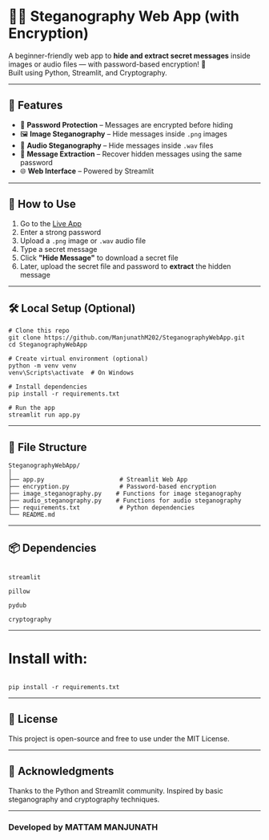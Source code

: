 # 🕵️‍♂️ Steganography Web App (with Encryption)

A beginner-friendly web app to **hide and extract secret messages** inside images or audio files — with password-based encryption! 🔐  
Built using Python, Streamlit, and Cryptography.

---

## 🚀 Features

- 🔐 **Password Protection** – Messages are encrypted before hiding
- 🖼️ **Image Steganography** – Hide messages inside `.png` images
- 🎵 **Audio Steganography** – Hide messages inside `.wav` files
- 🧪 **Message Extraction** – Recover hidden messages using the same password
- 🌐 **Web Interface** – Powered by Streamlit

---

## 🔧 How to Use

1. Go to the [Live App](https://your-url.streamlit.app)
2. Enter a strong password
3. Upload a `.png` image or `.wav` audio file
4. Type a secret message
5. Click **"Hide Message"** to download a secret file  
6. Later, upload the secret file and password to **extract** the hidden message

---

## 🛠️ Local Setup (Optional)

```
# Clone this repo
git clone https://github.com/ManjunathM202/SteganographyWebApp.git
cd SteganographyWebApp

# Create virtual environment (optional)
python -m venv venv
venv\Scripts\activate  # On Windows

# Install dependencies
pip install -r requirements.txt

# Run the app
streamlit run app.py
```
---

## 📁 File Structure

```
SteganographyWebApp/
│
├── app.py                     # Streamlit Web App
├── encryption.py              # Password-based encryption
├── image_steganography.py    # Functions for image steganography
├── audio_steganography.py    # Functions for audio steganography
├── requirements.txt           # Python dependencies
└── README.md
```
---

## 📦 Dependencies

```

streamlit

pillow

pydub

cryptography
```
---

# Install with:
```

pip install -r requirements.txt
```
---

## 📜 License

This project is open-source and free to use under the MIT License.

---

## 🙌 Acknowledgments
Thanks to the Python and Streamlit community. Inspired by basic steganography and cryptography techniques.

---

### Developed  by  MATTAM MANJUNATH
